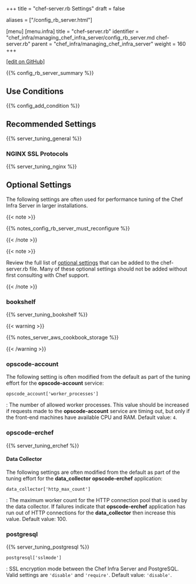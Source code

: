 +++
title = "chef-server.rb Settings"
draft = false

aliases = ["/config_rb_server.html"]

[menu]
  [menu.infra]
    title = "chef-server.rb"
    identifier = "chef_infra/managing_chef_infra_server/config_rb_server.md chef-server.rb"
    parent = "chef_infra/managing_chef_infra_server"
    weight = 160
+++

[\[edit on GitHub\]](https://github.com/chef/chef-web-docs/blob/master/content/config_rb_server.md)

{{% config_rb_server_summary %}}

## Use Conditions

{{% config_add_condition %}}

## Recommended Settings

{{% server_tuning_general %}}

### NGINX SSL Protocols

{{% server_tuning_nginx %}}

## Optional Settings

The following settings are often used for performance tuning of the Chef
Infra Server in larger installations.

{{< note >}}

{{% notes_config_rb_server_must_reconfigure %}}

{{< /note >}}

{{< note >}}

Review the full list of [optional
settings](/config_rb_server_optional_settings/) that can be added to
the chef-server.rb file. Many of these optional settings should not be
added without first consulting with Chef support.

{{< /note >}}

### bookshelf

{{% server_tuning_bookshelf %}}

{{< warning >}}

{{% notes_server_aws_cookbook_storage %}}

{{< /warning >}}

### opscode-account

The following setting is often modified from the default as part of the
tuning effort for the **opscode-account** service:

`opscode_account['worker_processes']`

:   The number of allowed worker processes. This value should be
    increased if requests made to the **opscode-account** service are
    timing out, but only if the front-end machines have available CPU
    and RAM. Default value: `4`.

### opscode-erchef

{{% server_tuning_erchef %}}

#### Data Collector

The following settings are often modified from the default as part of
the tuning effort for the **data_collector** **opscode-erchef**
application:

`data_collector['http_max_count']`

:   The maximum worker count for the HTTP connection pool that is used
    by the data collector. If failures indicate that **opscode-erchef**
    application has run out of HTTP connections for the
    **data_collector** then increase this value. Default value: <span
    class="title-ref">100</span>.

### postgresql

{{% server_tuning_postgresql %}}

`postgresql['sslmode']`

:   SSL encryption mode between the Chef Infra Server and PostgreSQL.
    Valid settings are `'disable'` and `'require'`. Default value:
    `'disable'`.
